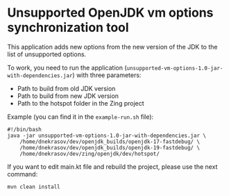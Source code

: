 # Unsupported OpenJDK vm options synchronization tool

This application adds new options from the new version of the JDK to the list of unsupported options.

To work, you need to run the application (`unsupported-vm-options-1.0-jar-with-dependencies.jar`) with three parameters:
* Path to build from old JDK version
* Path to build from new JDK version
* Path to the hotspot folder in the Zing project

Example (you can find it in the `example-run.sh` file):
```
#!/bin/bash
java -jar unsupported-vm-options-1.0-jar-with-dependencies.jar \
	/home/dnekrasov/dev/openjdk_builds/openjdk-17-fastdebug/ \
	/home/dnekrasov/dev/openjdk_builds/openjdk-19-fastdebug/ \
	/home/dnekrasov/dev/zing/openjdk/dev/hotspot/
```

If you want to edit main.kt file and rebuild the project, please use the next command:
```
mvn clean install
```